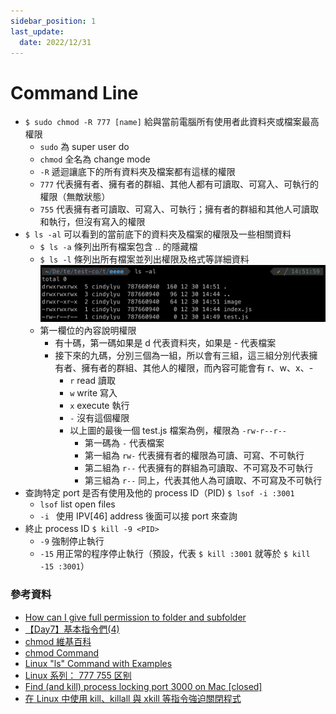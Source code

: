 ```yaml
---
sidebar_position: 1
last_update:
  date: 2022/12/31
---
```


# Command Line

- `$ sudo chmod -R 777 [name]` 給與當前電腦所有使用者此資料夾或檔案最高權限
  - `sudo` 為 super user do
  - `chmod` 全名為 change mode
  - `-R` 遞迴讓底下的所有資料夾及檔案都有這樣的權限
  - `777` 代表擁有者、擁有者的群組、其他人都有可讀取、可寫入、可執行的權限（無敵狀態）
  - `755` 代表擁有者可讀取、可寫入、可執行；擁有者的群組和其他人可讀取和執行，但沒有寫入的權限
- `$ ls -al` 可以看到的當前底下的資料夾及檔案的權限及一些相關資料
  - `$ ls -a` 條列出所有檔案包含 .. 的隱藏檔
  - `$ ls -l` 條列出所有檔案並列出權限及格式等詳細資料
    ![terminal screenshot](./img/permission.png)
  - 第一欄位的內容說明權限
    - 有十碼，第一碼如果是 d 代表資料夾，如果是 - 代表檔案
    - 接下來的九碼，分別三個為一組，所以會有三組，這三組分別代表擁有者、擁有者的群組、其他人的權限，而內容可能會有 r、w、x、-
      - `r` read 讀取
      - `w` write 寫入
      - `x` execute 執行
      - `-` 沒有這個權限
      - 以上圖的最後一個 test.js 檔案為例，權限為 `-rw-r--r--`
        - 第一碼為 `-` 代表檔案
        - 第一組為 `rw-` 代表擁有者的權限為可讀、可寫、不可執行
        - 第二組為 `r--` 代表擁有的群組為可讀取、不可寫及不可執行
        - 第三組為 `r--` 同上，代表其他人為可讀取、不可寫及不可執行
- 查詢特定 port 是否有使用及他的 process ID（PID) `$ lsof -i :3001`
  - `lsof` list open files
  - `-i ` 使用 IPV[46] address 後面可以接 port 來查詢
- 終止 process ID `$ kill -9 <PID>`
  - `-9` 強制停止執行
  - `-15` 用正常的程序停止執行（預設，代表 `$ kill :3001` 就等於 `$ kill -15 :3001`）

### 參考資料

- [How can I give full permission to folder and subfolder](https://askubuntu.com/questions/719996/how-can-i-give-full-permission-to-folder-and-subfolder)
- [【Day7】基本指令們(4)](https://ithelp.ithome.com.tw/articles/10218257)
- [chmod 維基百科](https://zh.wikipedia.org/zh-tw/Chmod)
- [chmod Command](https://www.ibm.com/docs/zh-tw/aix/7.1?topic=c-chmod-command)
- [Linux "ls" Command with Examples](https://www.atatus.com/blog/ls-command-in-linux-with-example/)
- [Linux 系列： 777 755 区别](https://blog.csdn.net/VIP099/article/details/104810960)
- [Find (and kill) process locking port 3000 on Mac [closed]](https://stackoverflow.com/questions/3855127/find-and-kill-process-locking-port-3000-on-mac)
- [在 Linux 中使用 kill、killall 與 xkill 等指令強迫關閉程式](https://blog.gtwang.org/linux/linux-kill-killall-xkill/)
